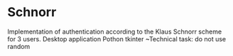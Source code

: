 # Schnorr
Implementation of authentication according to the Klaus Schnorr scheme for 3 users.
Desktop application Pothon tkinter
~Technical task: do not use random
